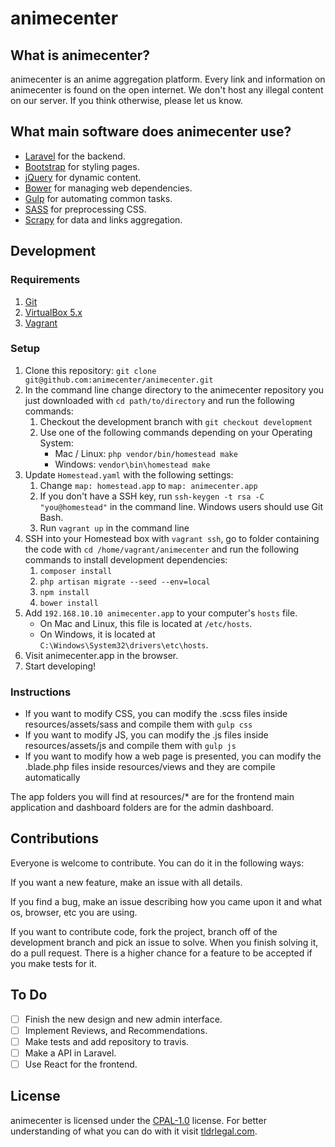 # animecenter

## What is animecenter?

animecenter is an anime aggregation platform. Every link and information on animecenter is found on the open internet. 
We don't host any illegal content on our server. If you think otherwise, please let us know.

## What main software does animecenter use?

- [Laravel](http://laravel.com) for the backend.
- [Bootstrap](https://getbootstrap.com) for styling pages.
- [jQuery](https://jquery.con) for dynamic content.
- [Bower](http://bower.io) for managing web dependencies.
- [Gulp](http://gulpjs.com) for automating common tasks.
- [SASS](http://sass-lang.com) for preprocessing CSS.
- [Scrapy](https://scrapy.org) for data and links aggregation.

## Development

### Requirements

1. [Git](https://git-scm.com/download)
2. [VirtualBox 5.x](https://www.virtualbox.org/wiki/Downloads)
3. [Vagrant](https://www.vagrantup.com/downloads.html)

### Setup

1. Clone this repository: `git clone git@github.com:animecenter/animecenter.git`
2. In the command line change directory to the animecenter repository you just downloaded with `cd path/to/directory` and run the following commands:
    1. Checkout the development branch with `git checkout development`
    2. Use one of the following commands depending on your Operating System:
        - Mac / Linux:
            `php vendor/bin/homestead make`
        - Windows:
            `vendor\bin\homestead make`
3. Update `Homestead.yaml` with the following settings:
    1. Change `map: homestead.app` to `map: animecenter.app`
    2. If you don't have a SSH key, run `ssh-keygen -t rsa -C "you@homestead"` in the command line. Windows users should use Git Bash.
    3. Run `vagrant up` in the command line
4. SSH into your Homestead box with `vagrant ssh`, go to folder containing the code with `cd /home/vagrant/animecenter` and run the following commands to install development dependencies:
    1. `composer install`
    2. `php artisan migrate --seed --env=local`
    3. `npm install`
    4. `bower install`
5. Add `192.168.10.10 animecenter.app` to your computer's `hosts` file.
    - On Mac and Linux, this file is located at `/etc/hosts`. 
    - On Windows, it is located at `C:\Windows\System32\drivers\etc\hosts`.
6. Visit animecenter.app in the browser.
7. Start developing!

### Instructions

- If you want to modify CSS, you can modify the .scss files inside resources/assets/sass and compile them with `gulp css`
- If you want to modify JS, you can modify the .js files inside resources/assets/js and compile them with `gulp js`
- If you want to modify how a web page is presented, you can modify the .blade.php files inside resources/views and they are compile automatically

The app folders you will find at resources/* are for the frontend main application and dashboard folders are for the admin dashboard.

## Contributions

Everyone is welcome to contribute. You can do it in the following ways:

If you want a new feature, make an issue with all details.

If you find a bug, make an issue describing how you came upon it and what os, browser, etc you are using.

If you want to contribute code, fork the project, branch off of the development branch and pick an issue to solve. 
When you finish solving it, do a pull request. There is a higher chance for a feature to be accepted if you make tests for it.

## To Do

- [ ] Finish the new design and new admin interface.
- [ ] Implement Reviews, and Recommendations.
- [ ] Make tests and add repository to travis.
- [ ] Make a API in Laravel.
- [ ] Use React for the frontend.

## License

animecenter is licensed under the [CPAL-1.0](http://opensource.org/licenses/CPAL-1.0) license.
For better understanding of what you can do with it visit [tldrlegal.com](https://tldrlegal.com/license/common-public-attribution-license-version-1.0-(cpal-1.0)).
